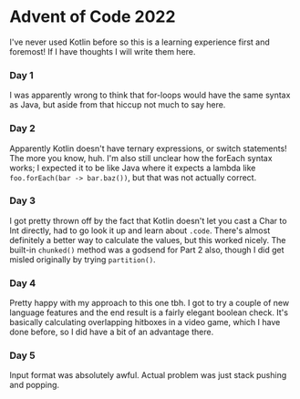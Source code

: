 # Advent of Code 2022

I've never used Kotlin before so this is a learning experience first and foremost! If I have thoughts I will write them here.

### Day 1

I was apparently wrong to think that for-loops would have the same syntax as Java, but aside from that hiccup not much to say
here.

### Day 2

Apparently Kotlin doesn't have ternary expressions, or switch statements! The more you know, huh. I'm also still
unclear how the forEach syntax works; I expected it to be like Java where it expects a lambda like
`foo.forEach(bar -> bar.baz())`, but that was not actually correct.

### Day 3

I got pretty thrown off by the fact that Kotlin doesn't let you cast a Char to Int directly, had to go look it up and
learn about `.code`. There's almost definitely a better way to calculate the values, but this worked nicely.
The built-in `chunked()` method was a godsend for Part 2 also, though I did get misled originally by trying `partition()`.

### Day 4

Pretty happy with my approach to this one tbh. I got to try a couple of new language features and the
end result is a fairly elegant boolean check.
It's basically calculating overlapping hitboxes in a video game, which I have done before, so I did
have a bit of an advantage there.

### Day 5

Input format was absolutely awful. Actual problem was just stack pushing and popping.